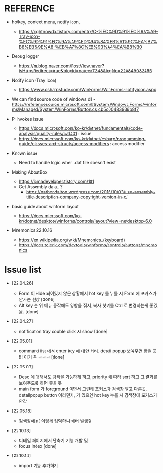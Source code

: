 # REFERENCE
- hotkey, context menu, notify icon, 
	- https://rightnowdo.tistory.com/entry/C-%EC%9D%91%EC%9A%A9-Tray-icon-%EC%9D%91%EC%9A%A9%ED%94%84%EB%A1%9C%EA%B7%B8%EB%9E%A8-%EB%A7%8C%EB%93%A4%EA%B8%B0
- Debug logger
	- https://m.blog.naver.com/PostView.naver?isHttpsRedirect=true&blogId=nateen7248&logNo=220849032455
- Notify icon (Tray icon)
	- https://www.csharpstudy.com/WinForms/WinForms-notifyicon.aspx

- We can find source code of windows dll
    -https://referencesource.microsoft.com/#System.Windows.Forms/winforms/Managed/System/WinForms/Button.cs,cb5c00483936b8f7
    
    
- P-Invokes issue
    - https://docs.microsoft.com/ko-kr/dotnet/fundamentals/code-analysis/quality-rules/ca1401 : issue
    - https://docs.microsoft.com/ko-kr/dotnet/csharp/programming-guide/classes-and-structs/access-modifiers : access modifier

- Known issue
    - Need to handle logic when .dat file doesn't exist

- Making AboutBox
    - https://iamadeveloper.tistory.com/181
    - Get Assembly data...?
        - https://nathondalton.wordpress.com/2016/10/03/use-assembly-title-description-company-copyright-version-in-c/

- basic guide about winform layout
    - https://docs.microsoft.com/ko-kr/dotnet/desktop/winforms/controls/layout?view=netdesktop-6.0

- Mnemonics 22.10.16
    - https://en.wikipedia.org/wiki/Mnemonics_(keyboard)
    - https://docs.telerik.com/devtools/winforms/controls/buttons/mnemonics

# Issue list
- [22.04.26] 
	- Form 이 Hide 되어있지 않은 상황에서 hot key 를 누를 시 Form 에 포커스가 안가는 현상 [done]
	- Alt key 는 위 메뉴 동작에도 영향을 줘서, 복사 핫키를 Ctrl 로 변경하는게 좋겠음. [done]

- [22.04.27]
	- notification tray double click 시 show [done]

- [22.05.01]
    - command list 에서 enter key 에 대한 처리. detail popup 보여주면 좋을 듯 !!! 이거 꼭 ㅋㅋㅋ [done] 

- [22.05.03]
    -  Desc 에 대해서도 검색을 가능하게 하고, priority 에 따라 sort 하고 그 결과를 보여주도록 하면 좋을 듯
    -  main form 가 foreground 이면서 그런데 포커스가 검색창 말고 다른곳, detailpopup button 이라던지, 가 있으면 hot key 누를 시 검색창에 포커스가 안감

- [22.05.18]
    - 검색창에 p[ 이렇게 입력하니 에러 발생함

- [22.10.13]
    - 디테일 페이지에서 단축기 기능 개발 및 
    - focus index [done]

- [22.10.14]
    - import 기능 추가하기
